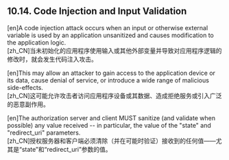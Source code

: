 ## 10.14. Code Injection and Input Validation  

[en]A code injection attack occurs when an input or otherwise external variable is used by an application unsanitized and causes modification to the application logic.  
[zh_CN]当未初始化的应用程序使用输入或其他外部变量并导致对应用程序逻辑的修改时，就会发生代码注入攻击。  
  

[en]This may allow an attacker to gain access to the application device or its data, cause denial of service, or introduce a wide range of malicious side-effects.  
[zh_CN]这可能允许攻击者访问应用程序设备或其数据、造成拒绝服务或引入广泛的恶意副作用。  
  

[en]The authorization server and client MUST sanitize (and validate when possible) any value received -- in particular, the value of the "state" and "redirect_uri" parameters.  
[zh_CN]授权服务器和客户端必须清除（并在可能时验证）接收到的任何值——尤其是“state”和“redirect_uri”参数的值。  
  



